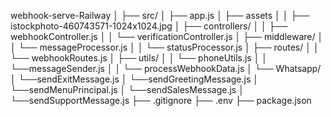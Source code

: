 webhook-serve-Railway
│
├── src/
│   ├── app.js
│   ├── assets
│   │   ├── istockphoto-460743571-1024x1024.jpg
│   ├── controllers/
│   │   ├── webhookController.js
│   │   └── verificationController.js
│   ├── middleware/
│   │   └── messageProcessor.js
│   │   └── statusProcessor.js
│   ├── routes/
│   │   └── webhookRoutes.js
│   ├── utils/
│   │   └── phoneUtils.js
│   │   └──messageSender.js
│   │   └── processWebhookData.js
│   └── Whatsapp/
│       └──sendExitMessage.js
│       └──sendGreetingMessage.js
│       └──sendMenuPrincipal.js
│       └──sendSalesMessage.js
│       └──sendSupportMessage.js
├── .gitignore
├── .env
├── package.json